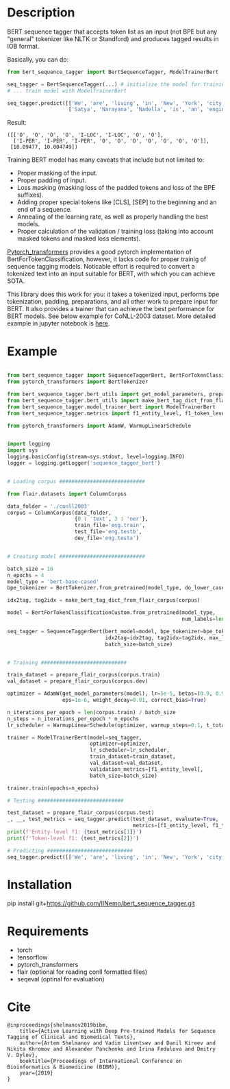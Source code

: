 # Description

BERT sequence tagger that accepts token list as an input (not BPE but any "general" tokenizer like NLTK or Standford) and produces tagged results in IOB format.

Basically, you can do:
```python
from bert_sequence_tagger import BertSequenceTagger, ModelTrainerBert

seq_tagger = BertSequenceTagger(...) # initialize the model for training or load trained one.
# ... train model with ModelTrainerBert

seq_tagger.predict([['We', 'are', 'living', 'in', 'New', 'York', 'city', '.'],
                    ['Satya', 'Narayana', 'Nadella', 'is', 'an', 'engineer', 'and', 'business', 'executive', '.']])
```
Result:  
```
([['O', 'O', 'O', 'O', 'I-LOC', 'I-LOC', 'O', 'O'],
  ['I-PER', 'I-PER', 'I-PER', 'O', 'O', 'O', 'O', 'O', 'O', 'O']],
 [10.09477, 10.004749])
```

Training BERT model has many caveats that include but not limited to:  
- Proper masking of the input.
- Proper padding of input.
- Loss masking (masking loss of the padded tokens and loss of the BPE suffixes).
- Adding proper special tokens like [CLS], [SEP] to the beginning and an end of a sequence.
- Annealing of the learning rate, as well as properly handling the best models.
- Proper calculation of the validation / training loss (taking into account masked tokens and masked loss elements).

[Pytorch_transformers](https://github.com/huggingface/transformers) provides a good pytorch implementation of BertForTokenClassification, however, it lacks code for proper trainig of sequence tagging models. Noticable effort is required to convert a tokenized text into an input suitable for BERT, with which you can achieve SOTA.

This library does this work for you: it takes a tokenized input, performs bpe tokenization, padding, preparations, and all other work to prepare input for BERT. It also provides a trainer that can achieve the best performance for BERT models. See below example for CoNLL-2003 dataset. More detailed example in jupyter notebook is [here](http://github/iinemo/bert_for_sequence_tagging/src/example.ipynb).

# Example

```python

from bert_sequence_tagger import SequenceTaggerBert, BertForTokenClassificationCustom
from pytorch_transformers import BertTokenizer

from bert_sequence_tagger.bert_utils import get_model_parameters, prepare_flair_corpus
from bert_sequence_tagger.bert_utils import make_bert_tag_dict_from_flair_corpus 
from bert_sequence_tagger.model_trainer_bert import ModelTrainerBert
from bert_sequence_tagger.metrics import f1_entity_level, f1_token_level

from pytorch_transformers import AdamW, WarmupLinearSchedule


import logging
import sys
logging.basicConfig(stream=sys.stdout, level=logging.INFO)
logger = logging.getLogger('sequence_tagger_bert')


# Loading corpus ############################

from flair.datasets import ColumnCorpus

data_folder = './conll2003'
corpus = ColumnCorpus(data_folder, 
                      {0 : 'text', 3 : 'ner'},
                      train_file='eng.train',
                      test_file='eng.testb',
                      dev_file='eng.testa')


# Creating model ############################

batch_size = 16
n_epochs = 4
model_type = 'bert-base-cased'
bpe_tokenizer = BertTokenizer.from_pretrained(model_type, do_lower_case=False)

idx2tag, tag2idx = make_bert_tag_dict_from_flair_corpus(corpus)

model = BertForTokenClassificationCustom.from_pretrained(model_type, 
                                                         num_labels=len(tag2idx)).cuda()

seq_tagger = SequenceTaggerBert(bert_model=model, bpe_tokenizer=bpe_tokenizer, 
                                idx2tag=idx2tag, tag2idx=tag2idx, max_len=128,
                                batch_size=batch_size)


# Training ############################

train_dataset = prepare_flair_corpus(corpus.train)
val_dataset = prepare_flair_corpus(corpus.dev)

optimizer = AdamW(get_model_parameters(model), lr=5e-5, betas=(0.9, 0.999), 
                  eps=1e-6, weight_decay=0.01, correct_bias=True)

n_iterations_per_epoch = len(corpus.train) / batch_size
n_steps = n_iterations_per_epoch * n_epochs
lr_scheduler = WarmupLinearSchedule(optimizer, warmup_steps=0.1, t_total=n_steps)

trainer = ModelTrainerBert(model=seq_tagger, 
                           optimizer=optimizer, 
                           lr_scheduler=lr_scheduler,
                           train_dataset=train_dataset, 
                           val_dataset=val_dataset,
                           validation_metrics=[f1_entity_level],
                           batch_size=batch_size)

trainer.train(epochs=n_epochs)

# Testing ############################

test_dataset = prepare_flair_corpus(corpus.test)
_, __, test_metrics = seq_tagger.predict(test_dataset, evaluate=True, 
                                         metrics=[f1_entity_level, f1_token_level])
print(f'Entity-level f1: {test_metrics[1]}')
print(f'Token-level f1: {test_metrics[2]}')

# Predicting ############################
seq_tagger.predict([['We', 'are', 'living', 'in', 'New', 'York', 'city', '.']])

```

# Installation

pip install git+https://github.com/IINemo/bert_sequence_tagger.git

# Requirements

- torch  
- tensorflow  
- pytorch_transformers  
- flair (optional for reading conll formatted files)  
- seqeval (optinal for evaluation)

# Cite
~~~~~~~~~~~~~~~~~~~~~~~~~~~~~~~~~~~~~~~~~~~~~~~~~~~~~~~~~~~~~~~~~~~~~~~~~~~~~~~~
@inproceedings{shelmanov2019bibm,
    title={Active Learning with Deep Pre-trained Models for Sequence Tagging of Clinical and Biomedical Texts},
    author={Artem Shelmanov and Vadim Liventsev and Danil Kireev and Nikita Khromov and Alexander Panchenko and Irina Fedulova and Dmitry V. Dylov},
    booktitle={Proceedings of International Conference on Bioinformatics & Biomedicine (BIBM)},
    year={2019}
}
~~~~~~~~~~~~~~~~~~~~~~~~~~~~~~~~~~~~~~~~~~~~~~~~~~~~~~~~~~~~~~~~~~~~~~~~~~~~~~~~
